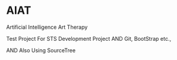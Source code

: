 # AIAT
Artificial Intelligence Art Therapy

Test Project For STS Development Project AND Git, BootStrap etc.,

AND Also Using SourceTree
